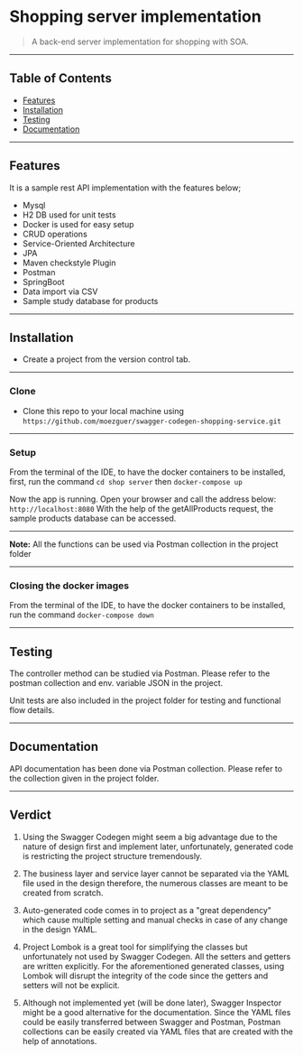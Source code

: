 
# Shopping server implementation

> A back-end server implementation for shopping with SOA.
---

## Table of Contents

- [Features](#features)
- [Installation](#installation)
- [Testing](#testing)
- [Documentation](#documentation)

---

## Features
It is a sample rest API implementation with the features below;
- Mysql
- H2 DB used for unit tests
- Docker is used for easy setup
- CRUD operations
- Service-Oriented Architecture
- JPA
- Maven checkstyle Plugin
- Postman
- SpringBoot
- Data import via CSV
- Sample study database for products

---

## Installation

- Create a project from the version control tab.

---

### Clone

- Clone this repo to your local machine using `https://github.com/moezguer/swagger-codegen-shopping-service.git`

---

### Setup

From the terminal of the IDE, to have the docker containers to be installed, 
first, run the command
`cd shop server`
then
`docker-compose up`

Now the app is running. Open your browser and call the address below:
`http://localhost:8080`
With the help of the getAllProducts request, the sample products database can be accessed.

---

**Note:** All the functions can be used via Postman collection in the project folder

---

### Closing the docker images

From the terminal of the IDE, to have the docker containers to be installed, run the command
`docker-compose down`

---

## Testing
The controller method can be studied via Postman. Please refer to the postman collection and env. variable JSON in the project.

Unit tests are also included in the project folder for testing and functional flow details.

---

## Documentation
API documentation has been done via Postman collection. Please refer to the collection given in the project folder.

---

## Verdict

1) Using the Swagger Codegen might seem a big advantage due to the nature of design first and implement later, unfortunately, generated code is restricting the project structure tremendously. 

2) The business layer and service layer cannot be separated via the YAML file used in the design therefore, the numerous classes are meant to be created from scratch.

3) Auto-generated code comes in to project as a "great dependency" which cause multiple setting and manual checks in case of any change in the design YAML.

4) Project Lombok is a great tool for simplifying the classes but unfortunately not used by Swagger Codegen. All the setters and getters are written explicitly. For the aforementioned generated classes, using Lombok will disrupt the integrity of the code since the getters and setters will not be explicit.

5) Although not implemented yet (will be done later), Swagger Inspector might be a good alternative for the documentation. Since the YAML files could be easily transferred between Swagger and Postman, Postman collections can be easily created via YAML files that are created with the help of annotations.

